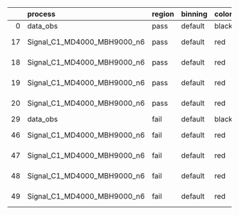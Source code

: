 |    | process                     | region   | binning   | color   | process_type   |   scale | variation   | source_filename                                                      | source_histname    | alias                       | title     |   combine_idx |     lnN |   shapes | syst_type   | direction   | variation_alias   |
|---:|:----------------------------|:---------|:----------|:--------|:---------------|--------:|:------------|:---------------------------------------------------------------------|:-------------------|:----------------------------|:----------|--------------:|--------:|---------:|:------------|:------------|:------------------|
|  0 | data_obs                    | pass     | default   | black   | DATA           |       1 | nominal     | ./histograms_for_2DAlphabet_v18//BH_Data.root                        | hpass              | Data                        | Data      |           nan | nan     |      nan | nan         | nan         | nan               |
| 17 | Signal_C1_MD4000_MBH9000_n6 | pass     | default   | red     | SIGNAL         |       1 | lumi        | ./histograms_for_2DAlphabet_v18//BH_Signal_C1_MD4000_MBH9000_n6.root | hpass              | Signal_C1_MD4000_MBH9000_n6 | BH signal |           nan |   1.016 |      nan | lnN         | nan         | nan               |
| 18 | Signal_C1_MD4000_MBH9000_n6 | pass     | default   | red     | SIGNAL         |       1 | SVM         | ./histograms_for_2DAlphabet_v18//BH_Signal_C1_MD4000_MBH9000_n6.root | hpass_SVMsyst_up   | Signal_C1_MD4000_MBH9000_n6 | BH signal |           nan | nan     |        1 | shapes      | Up          | SVMsyst           |
| 19 | Signal_C1_MD4000_MBH9000_n6 | pass     | default   | red     | SIGNAL         |       1 | SVM         | ./histograms_for_2DAlphabet_v18//BH_Signal_C1_MD4000_MBH9000_n6.root | hpass_SVMsyst_down | Signal_C1_MD4000_MBH9000_n6 | BH signal |           nan | nan     |        1 | shapes      | Down        | SVMsyst           |
| 20 | Signal_C1_MD4000_MBH9000_n6 | pass     | default   | red     | SIGNAL         |       1 | nominal     | ./histograms_for_2DAlphabet_v18//BH_Signal_C1_MD4000_MBH9000_n6.root | hpass              | Signal_C1_MD4000_MBH9000_n6 | BH signal |           nan | nan     |      nan | nan         | nan         | nan               |
| 29 | data_obs                    | fail     | default   | black   | DATA           |       1 | nominal     | ./histograms_for_2DAlphabet_v18//BH_Data.root                        | hfail              | Data                        | Data      |           nan | nan     |      nan | nan         | nan         | nan               |
| 46 | Signal_C1_MD4000_MBH9000_n6 | fail     | default   | red     | SIGNAL         |       1 | lumi        | ./histograms_for_2DAlphabet_v18//BH_Signal_C1_MD4000_MBH9000_n6.root | hfail              | Signal_C1_MD4000_MBH9000_n6 | BH signal |           nan |   1.016 |      nan | lnN         | nan         | nan               |
| 47 | Signal_C1_MD4000_MBH9000_n6 | fail     | default   | red     | SIGNAL         |       1 | SVM         | ./histograms_for_2DAlphabet_v18//BH_Signal_C1_MD4000_MBH9000_n6.root | hfail_SVMsyst_up   | Signal_C1_MD4000_MBH9000_n6 | BH signal |           nan | nan     |        1 | shapes      | Up          | SVMsyst           |
| 48 | Signal_C1_MD4000_MBH9000_n6 | fail     | default   | red     | SIGNAL         |       1 | SVM         | ./histograms_for_2DAlphabet_v18//BH_Signal_C1_MD4000_MBH9000_n6.root | hfail_SVMsyst_down | Signal_C1_MD4000_MBH9000_n6 | BH signal |           nan | nan     |        1 | shapes      | Down        | SVMsyst           |
| 49 | Signal_C1_MD4000_MBH9000_n6 | fail     | default   | red     | SIGNAL         |       1 | nominal     | ./histograms_for_2DAlphabet_v18//BH_Signal_C1_MD4000_MBH9000_n6.root | hfail              | Signal_C1_MD4000_MBH9000_n6 | BH signal |           nan | nan     |      nan | nan         | nan         | nan               |